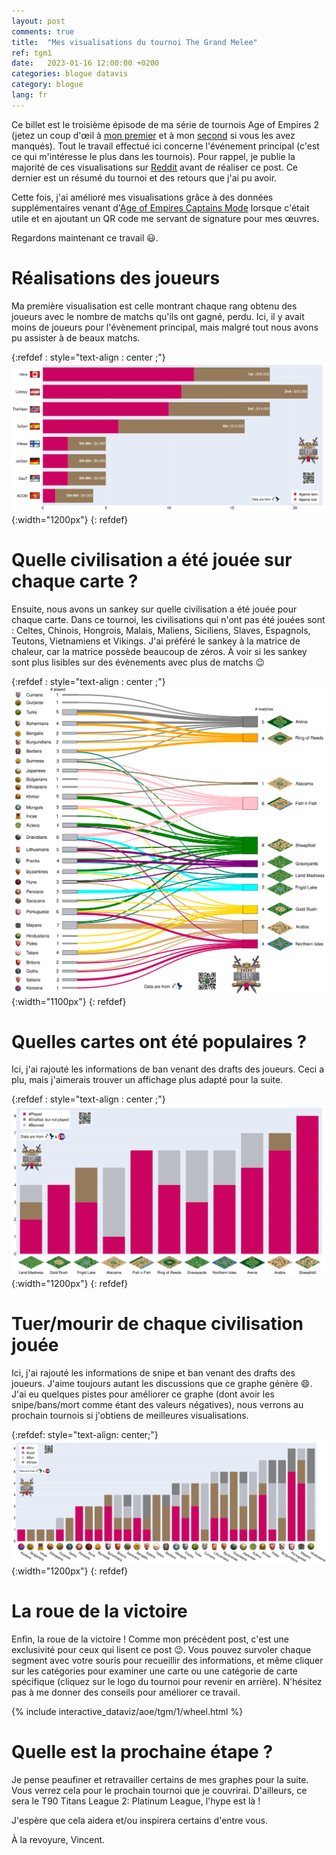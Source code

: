 ```yaml
---
layout: post
comments: true
title:  "Mes visualisations du tournoi The Grand Melee"
ref: tgm1
date:   2023-01-16 12:00:00 +0200
categories: blogue datavis
category: blogue
lang: fr
---
```


Ce billet est le troisième épisode de ma série de tournois Age of Empires 2 (jetez un coup d'œil à [mon premier](/blogue/datavis/aoe/2022/12/08/redbull-wololo-legacy-fr) et à mon [second](/blogue/datavis/2022/12/13/warlords-fr) si vous les avez manqués).
Tout le travail effectué ici concerne l'événement principal (c'est ce qui m'intéresse le plus dans les tournois).
Pour rappel, je publie la majorité de ces visualisations sur [Reddit](https://www.reddit.com/user/vroger11) avant de réaliser ce post. Ce dernier est un résumé du tournoi et des retours que j'ai pu avoir.

Cette fois, j'ai amélioré mes visualisations grâce à des données supplémentaires venant d'[Age of Empires Captains Mode](https://aoe2cm.net/) lorsque c'était utile et en ajoutant un QR code me servant de signature pour mes œuvres.

Regardons maintenant ce travail 😃.

# Réalisations des joueurs
Ma première visualisation est celle montrant chaque rang obtenu des joueurs avec le nombre de matchs qu'ils ont gagné, perdu.
Ici, il y avait moins de joueurs pour l'évènement principal, mais malgré tout nous avons pu assister à de beaux matchs.

{:refdef : style="text-align : center ;"}
![Réalisations des joueurs](/assets/images/dataviz/aoe/tgm/1/rank_games.png){:width="1200px"}
{: refdef}

# Quelle civilisation a été jouée sur chaque carte ?

Ensuite, nous avons un sankey sur quelle civilisation a été jouée pour chaque carte.
Dans ce tournoi, les civilisations qui n'ont pas été jouées sont : Celtes, Chinois, Hongrois, Malais, Maliens, Siciliens, Slaves, Espagnols, Teutons, Vietnamiens et Vikings.
J'ai préféré le sankey à la matrice de chaleur, car la matrice possède beaucoup de zéros. À voir si les sankey sont plus lisibles sur des évènements avec plus de matchs 😉

{:refdef : style="text-align : center ;"}
![Quelles sont les civilisations jouées sur chaque carte ?](/assets/images/dataviz/aoe/tgm/1/civ_v_map_sankey.png){:width="1100px"}
{: refdef}

# Quelles cartes ont été populaires ?

Ici, j'ai rajouté les informations de ban venant des drafts des joueurs.
Ceci a plu, mais j'aimerais trouver un affichage plus adapté pour la suite.

{:refdef : style="text-align : center ;"}
![Quelles sont les cartes les plus populaires ?](/assets/images/dataviz/aoe/tgm/1/maps_played.png){:width="1200px"}
{: refdef}

# Tuer/mourir de chaque civilisation jouée

Ici, j'ai rajouté les informations de snipe et ban venant des drafts des joueurs.
J'aime toujours autant les discussions que ce graphe génère 😄.
J'ai eu quelques pistes pour améliorer ce graphe (dont avoir les snipe/bans/mort comme étant des valeurs négatives), nous verrons au prochain tournois si j'obtiens de meilleures visualisations.

{:refdef: style="text-align: center;"}
![Tué/mort pour chaque civilisation jouée](/assets/images/dataviz/aoe/tgm/1/civ_played.png){:width="1200px"}
{: refdef}

# La roue de la victoire

Enfin, la roue de la victoire !
Comme mon précédent post, c'est une exclusivité pour ceux qui lisent ce post 😉.
Vous pouvez survoler chaque segment avec votre souris pour recueillir des informations, et même cliquer sur les catégories pour examiner une carte ou une catégorie de carte spécifique (cliquez sur le logo du tournoi pour revenir en arrière).
N'hésitez pas à me donner des conseils pour améliorer ce travail.


<div style="width : 1000px ; margin : 0 auto ;">
    {% include interactive_dataviz/aoe/tgm/1/wheel.html %}
</div>

# Quelle est la prochaine étape ?

Je pense peaufiner et retravailler certains de mes graphes pour la suite.
Vous verrez cela pour le prochain tournoi que je couvrirai.
D'ailleurs, ce sera le T90 Titans League 2: Platinum League, l'hype est là !

J'espère que cela aidera et/ou inspirera certains d'entre vous.

À la revoyure, Vincent.
